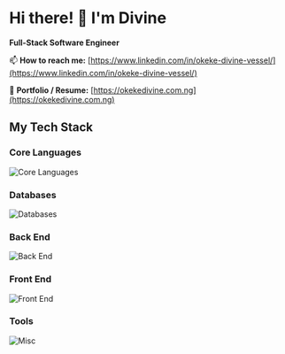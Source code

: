 # Hi there! 👋 I'm Divine

**Full-Stack Software Engineer**

📫 **How to reach me:** [https://www.linkedin.com/in/okeke-divine-vessel/](https://www.linkedin.com/in/okeke-divine-vessel/)

👀 **Portfolio / Resume:** [https://okekedivine.com.ng](https://okekedivine.com.ng)

## My Tech Stack
### Core Languages
![Core Languages](https://skillicons.dev/icons?i=python,js,php,go)

### Databases
![Databases](https://skillicons.dev/icons?i=mysql,postgres,mongodb)

### Back End
![Back End](https://skillicons.dev/icons?i=django,flask,laravel,nextjs,nodejs,express)

### Front End
![Front End](https://skillicons.dev/icons?i=bootstrap,tailwind,react,redux,ts,js,jquery)

### Tools
![Misc](https://skillicons.dev/icons?i=apache,docker,git,github,aws,postman,prisma,redis)

<!-- - **PROGRAMMING LANGUAGE**: Python, PHP, Javascript
- **BACK END**: Django, Flask, Laravel, Next Js, Node Js, Express Js
- **FRONT END**: Bootstrap, Daisy UI, Javascript, jQuery, React Js, Redux, Tailwind CSS, Shadcn, Typescript
- **DATABASE**: MySQL, MongoDB, PostgreSQL
- **MISCELLANEOUS**: Apache, CI/CD, Docker, Git, Github Actions, Jest, PyTest, Mongoose,Node-Cron, Postman, Prisma, Puppeteer, Cloudinary, AWS, Redis, Memcached, Rest API


